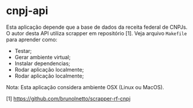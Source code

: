 # cnpj-api

Esta aplicação depende que a base de dados da receita federal de CNPJs. O autor desta API utiliza scrapper em repositório [1]. Veja arquivo `Makefile` para aprender como: 

- Testar;
- Gerar ambiente virtual;
- Instalar dependencias;
- Rodar aplicação localmente;
- Rodar aplicação localmente;

Nota: Esta aplicação considera ambiente OSX (Linux ou MacOS).

[1] https://github.com/brunolnetto/scrapper-rf-cnpj
